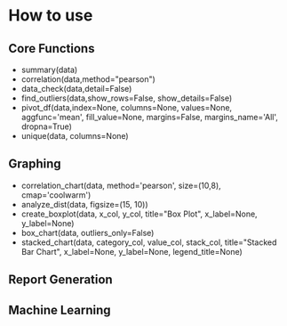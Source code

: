 # How to use
## Core Functions
- summary(data)
- correlation(data,method="pearson")
- data_check(data,detail=False)
- find_outliers(data,show_rows=False, show_details=False)
- pivot_df(data,index=None, columns=None, values=None, aggfunc='mean', fill_value=None, margins=False, margins_name='All', dropna=True)
- unique(data, columns=None)
## Graphing
- correlation_chart(data, method='pearson', size=(10,8), cmap='coolwarm')
- analyze_dist(data, figsize=(15, 10))
- create_boxplot(data, x_col, y_col, title="Box Plot", x_label=None, y_label=None)
- box_chart(data, outliers_only=False)
- stacked_chart(data, category_col, value_col, stack_col, title="Stacked Bar Chart", x_label=None, y_label=None, legend_title=None)
## Report Generation
## Machine Learning
